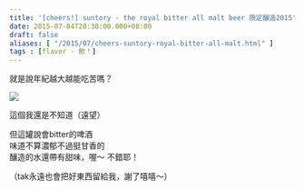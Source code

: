 ```yaml
---
title: '[cheers!] suntory - the royal bitter all malt beer 限定釀造2015'
date: 2015-07-04T20:30:00.000+08:00
draft: false
aliases: [ "/2015/07/cheers-suntory-royal-bitter-all-malt.html" ]
tags : [flavor - 飲！]
---
```


就是說年紀越大越能吃苦嗎？  

[![](https://farm4.staticflickr.com/3854/19397042702_a37039e084_z.jpg)](https://farm4.staticflickr.com/3854/19397042702_a37039e084_z.jpg)

這個我還是不知道（遠望）  
  
但這罐說會bitter的啤酒  
味道不算濃郁不過挺甘香的  
釀造的水還帶有甜味，喔～ 不錯耶！  
  
（tak永遠也會把好東西留給我，謝了嘻嘻～）